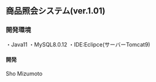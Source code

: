 ## 商品照会システム(ver.1.01)

### 開発環境
・Java11
・MySQL8.0.12
・IDE:Eclipce(サーバーTomcat9)

#### 開発
Sho Mizumoto
